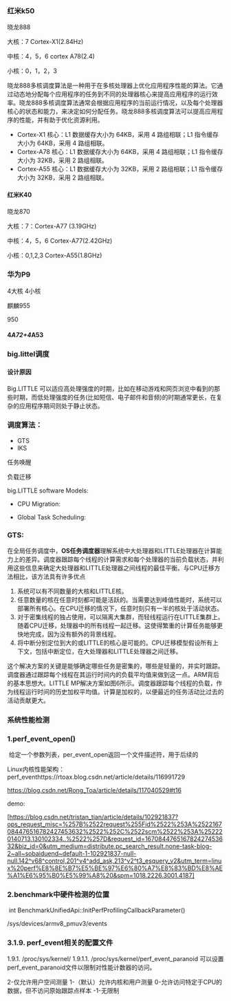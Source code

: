 ### 红米k50

晓龙888

大核：7    Cortex-X1(2.84Hz)

中核：4，5，6  cortex A78(2.4)

小核：0，1，2，3 

晓龙888多核调度算法是一种用于在多核处理器上优化应用程序性能的算法。它通过动态地分配每个应用程序的任务到不同的处理器核心来提高应用程序的运行效率。晓龙888多核调度算法通常会根据应用程序的当前运行情况，以及每个处理器核心的状态和能力，来决定如何分配任务。晓龙888多核调度算法可以提高应用程序的性能，并有助于优化资源利用。



- Cortex-X1 核心：L1 数据缓存大小为 64KB，采用 4 路组相联；L1 指令缓存大小为 64KB，采用 4 路组相联。
- Cortex-A78 核心：L1 数据缓存大小为 64KB，采用 4 路组相联；L1 指令缓存大小为 32KB，采用 2 路组相联。
- Cortex-A55 核心：L1 数据缓存大小为 32KB，采用 2 路组相联；L1 指令缓存大小为 32KB，采用 2 路组相联。

#### 红米K40

晓龙870

大核：7：Cortex-A77 (3.19GHz)

中核：4，5，6 Cortex-A77(2.42GHz)

小核：0,1,2,3 Cortex-A55(1.8GHz)



### 华为P9

4大核 4小核

麒麟955



950

#### 4*A72+4*A53







### big.littel调度

#### 设计原因

Big.LITTLE 可以适应高处理强度的时期，比如在移动游戏和网页浏览中看到的那些时期，而低处理强度的任务(比如短信、电子邮件和音频)的时期通常更长，在复杂的应用程序期间则处于静止状态。

### 调度算法：

- GTS
- IKS

任务唤醒

负载迁移



big.LITTLE software Models:

- CPU Migration:

- Global Task Scheduling:

### GTS:

在全局任务调度中，**OS任务调度器**理解系统中大处理器和LITTLE处理器在计算能力上的差异。调度器跟踪每个线程的计算需求和每个处理器的当前负载状态，并利用这些信息来确定大处理器和LITTLE处理器之间线程的最佳平衡。与CPU迁移方法相比，该方法具有许多优点

1. 系统可以有不同数量的大核和LITTLE核。
2. 任意数量的核在任意时刻都可能是活跃的。当需要达到峰值性能时，系统可以部署所有核心。在CPU迁移的情况下，任意时刻只有一半的核处于活动状态。
3. 对于密集线程的独占使用，可以隔离大集群，而轻线程运行在LITTLE集群上。随着CPU迁移，处理器中的所有线程一起迁移。这使得繁重的计算任务能够更快地完成，因为没有额外的背景线程。
4. 将中断分别定位到大的或LITTLE的核心是可能的。CPU迁移模型假设所有上下文，包括中断定位，在大处理器和LITTLE处理器之间迁移。

这个解决方案的关键是能够确定哪些任务是密集的，哪些是轻量的，并实时跟踪。调度器通过跟踪每个线程在其运行时间内的负载平均值来做到这一点。ARM背后的基本思想大。LITTLE MP解决方案如图6所示。调度器跟踪每个线程的负载，作为线程运行时间的历史加权平均值。计算是加权的，以便最近的任务活动比过去的活动贡献更大。

### 系统性能检测

### 1.perf_event_open()

​	给定一个参数列表，per_event_open返回一个文件描述符，用于后续的



​		Linux内核性能架构：perf_eventhttps://rtoax.blog.csdn.net/article/details/116991729

https://blog.csdn.net/Rong_Toa/article/details/117040529#t16

demo:

[https://blog.csdn.net/tristan_tian/article/details/102921837?ops_request_misc=%257B%2522request%255Fid%2522%253A%2522167084476516782427453632%2522%252C%2522scm%2522%253A%252220140713.130102334..%2522%257D&request_id=167084476516782427453632&biz_id=0&utm_medium=distribute.pc_search_result.none-task-blog-2~all~sobaiduend~default-1-102921837-null-null.142^v68^control,201^v4^add_ask,213^v2^t3_esquery_v2&utm_term=linux%20perf%E8%8E%B7%E5%BE%97%E6%80%A7%E8%83%BD%E8%AE%A1%E6%95%B0%E5%99%A8%20&spm=1018.2226.3001.4187]

### 2.benchmark中硬件检测的位置

​	int BenchmarkUnifiedApi::InitPerfProfilingCallbackParameter() 

/sys/devices/armv8_pmuv3/events





### 3.1.9. perf_event相关的配置文件

1.9.1. /proc/sys/kernel/
1.9.1.1. /proc/sys/kernel/perf_event_paranoid
可以设置perf_event_paranoid文件以限制对性能计数器的访问。

2-仅允许用户空间测量
1-（默认）允许内核和用户测量
0-允许访问特定于CPU的数据，但不访问原始跟踪点样本
-1-无限制